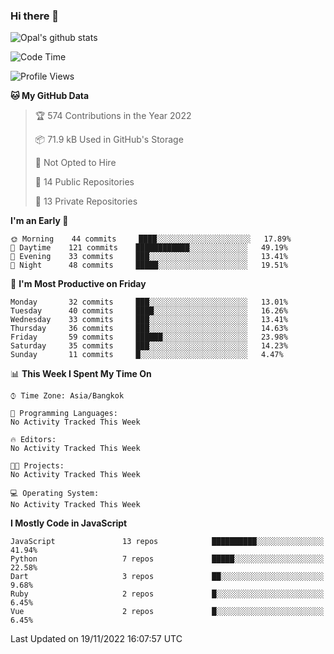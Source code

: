 ### Hi there 👋

![Opal's github stats](https://github-readme-stats.vercel.app/api?username=coolkidneversleep&count_private=true&show_icons=true&theme=radical)


<!--START_SECTION:waka-->
![Code Time](http://img.shields.io/badge/Code%20Time-64%20hrs%2038%20mins-blue)

![Profile Views](http://img.shields.io/badge/Profile%20Views-0-blue)

**🐱 My GitHub Data** 

> 🏆 574 Contributions in the Year 2022
 > 
> 📦 71.9 kB Used in GitHub's Storage 
 > 
> 🚫 Not Opted to Hire
 > 
> 📜 14 Public Repositories 
 > 
> 🔑 13 Private Repositories  
 > 
**I'm an Early 🐤** 

```text
🌞 Morning    44 commits     ████░░░░░░░░░░░░░░░░░░░░░   17.89% 
🌆 Daytime    121 commits    ████████████░░░░░░░░░░░░░   49.19% 
🌃 Evening    33 commits     ███░░░░░░░░░░░░░░░░░░░░░░   13.41% 
🌙 Night      48 commits     █████░░░░░░░░░░░░░░░░░░░░   19.51%

```
📅 **I'm Most Productive on Friday** 

```text
Monday       32 commits     ███░░░░░░░░░░░░░░░░░░░░░░   13.01% 
Tuesday      40 commits     ████░░░░░░░░░░░░░░░░░░░░░   16.26% 
Wednesday    33 commits     ███░░░░░░░░░░░░░░░░░░░░░░   13.41% 
Thursday     36 commits     ███░░░░░░░░░░░░░░░░░░░░░░   14.63% 
Friday       59 commits     ██████░░░░░░░░░░░░░░░░░░░   23.98% 
Saturday     35 commits     ███░░░░░░░░░░░░░░░░░░░░░░   14.23% 
Sunday       11 commits     █░░░░░░░░░░░░░░░░░░░░░░░░   4.47%

```


📊 **This Week I Spent My Time On** 

```text
⌚︎ Time Zone: Asia/Bangkok

💬 Programming Languages: 
No Activity Tracked This Week

🔥 Editors: 
No Activity Tracked This Week

🐱‍💻 Projects: 
No Activity Tracked This Week

💻 Operating System: 
No Activity Tracked This Week

```

**I Mostly Code in JavaScript** 

```text
JavaScript               13 repos            ██████████░░░░░░░░░░░░░░░   41.94% 
Python                   7 repos             █████░░░░░░░░░░░░░░░░░░░░   22.58% 
Dart                     3 repos             ██░░░░░░░░░░░░░░░░░░░░░░░   9.68% 
Ruby                     2 repos             █░░░░░░░░░░░░░░░░░░░░░░░░   6.45% 
Vue                      2 repos             █░░░░░░░░░░░░░░░░░░░░░░░░   6.45%

```



 Last Updated on 19/11/2022 16:07:57 UTC
<!--END_SECTION:waka-->

